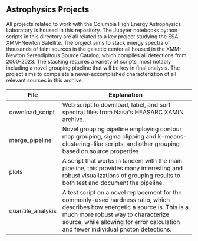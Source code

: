 ## Astrophysics Projects
All projects related to work with the Columbia High Energy Astrophysics Laboratory is housed in this repository. The Jupyter notebooks python scripts in this directory are all related to a key project studying the ESA XMM-Newton Satellite. The project aims to stack energy spectra of thousands of faint sources in the galactic center all housed in the XMM-Newton Serendipitous Source Catalog, which compiles all detections from 2000-2023. The stacking requires a variety of scripts, most notably including a novel grouping pipeline that will be key in final analysis. The project aims to compelete a never-accomplished characteriztion of all relevant sources in this archive. 

| File            | Explanation                                                                |
| ----------------- | ------------------------------------------------------------------ |
| download_script | Web script to download, label, and sort spectral files from Nasa's HEASARC XAMIN archive. |
| merge_pipeline | Novel grouping pipeline employing contour map grouping, sigma clipping and k-means-clustering-like scripts, and other grouping based on source properties |
| plots | A script that works in tandem with the main pipeline, this provides many interesting and robust visualizations of grouping results to both test and document the pipeline. |
| quantile_analysis | A test script on a novel replacement for the commonly-used hardness ratio, which describes how energetic a source is. This is a much more robust way to characterize source, while allowing for error calculation and fewer individual photon detections. |
